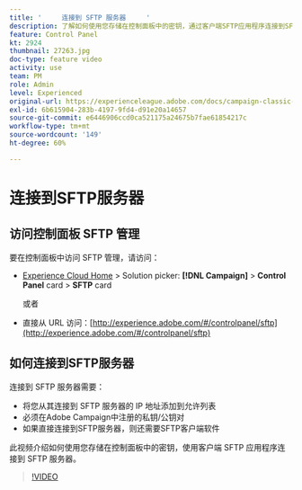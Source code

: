 ```yaml
---
title: '     连接到 SFTP 服务器     '
description: 了解如何使用您存储在控制面板中的密钥，通过客户端SFTP应用程序连接到SFTP服务器。
feature: Control Panel
kt: 2924
thumbnail: 27263.jpg
doc-type: feature video
activity: use
team: PM
role: Admin
level: Experienced
original-url: https://experienceleague.adobe.com/docs/campaign-classic-learn/tutorials/administrating/control-panel-acc/connect-to-sftp-server.html
exl-id: 6b615904-283b-4197-9fd4-d91e20a14657
source-git-commit: e6446906ccd0ca521175a24675b7fae61854217c
workflow-type: tm+mt
source-wordcount: '149'
ht-degree: 60%

---
```


# 连接到SFTP服务器

## 访问控制面板 SFTP 管理

要在控制面板中访问 SFTP 管理，请访问：

* [Experience Cloud Home](https://experience.adobe.com/#/home) > Solution picker: **[!DNL Campaign]** > **Control Panel** card > **SFTP** card

   或者
* 直接从 URL 访问：[http://experience.adobe.com/#/controlpanel/sftp](http://experience.adobe.com/#/controlpanel/sftp)

## 如何连接到SFTP服务器

连接到 SFTP 服务器需要：

* 将您从其连接到 SFTP 服务器的 IP 地址添加到允许列表
* 必须在Adobe Campaign中注册的私钥/公钥对
* 如果直接连接到SFTP服务器，则还需要SFTP客户端软件

此视频介绍如何使用您存储在控制面板中的密钥，使用客户端 SFTP 应用程序连接到 SFTP 服务器。

>[!VIDEO](https://video.tv.adobe.com/v/27263?quality=12)
